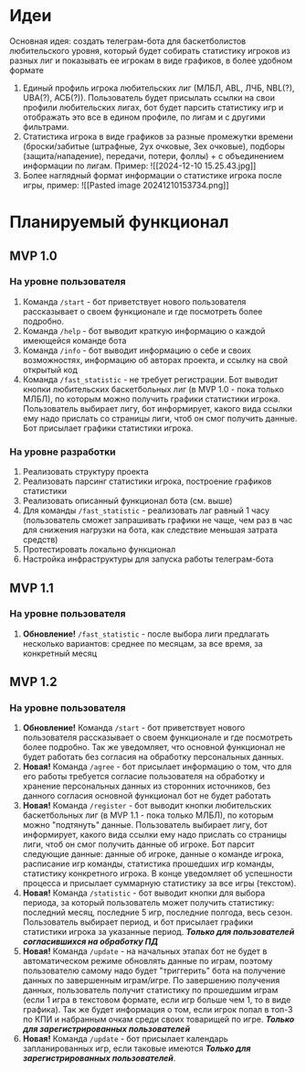```toc
```
# Идеи
Основная идея: создать телеграм-бота для баскетболистов любительского уровня, который будет собирать статистику игроков из разных лиг и показывать ее игрокам в виде графиков, в более удобном формате
1. Единый профиль игрока любительских лиг (МЛБЛ, ABL, ЛЧБ, NBL(?), UBA(?), АСБ(?)). Пользователь будет присылать ссылки на свои профили любительских лигах, бот будет парсить статистику игр и отображать это все в едином профиле, по лигам и с другими фильтрами.
2. Статистика игрока в виде графиков за разные промежутки времени (броски/забитые (штрафные, 2ух очковые, 3ех очковые), подборы (защита/нападение), передачи, потери, фоллы) + с объединением информации по лигам. Пример: ![[2024-12-10 15.25.43.jpg]]
3. Более наглядный формат информации о статистике игрока после игры, пример: ![[Pasted image 20241210153734.png]]
# Планируемый функционал 
## MVP 1.0
### На уровне пользователя
1. Команда `/start` - бот приветствует нового пользователя рассказывает о своем функционале и где посмотреть более подробно.
2. Команда `/help` - бот выводит краткую информацию о каждой имеющейся команде бота
3. Команда `/info` - бот выводит информацию о себе и своих возможностях, информацию об авторах проекта, и ссылку на свой открытый код
4. Команда `/fast_statistic` - не требует регистрации. Бот выводит кнопки любительских баскетбольных лиг (в MVP 1.0 - пока только МЛБЛ), по которым можно получить графики статистики игрока. Пользователь выбирает лигу, бот информирует, какого вида ссылки ему надо прислать со страницы лиги, чтоб он смог получить данные. Бот присылает графики статистики игрока.
### На уровне разработки
1. Реализовать структуру проекта
2. Реализовать парсинг статистики игрока, построение графиков статистики
3. Реализовать описанный функционал бота (см. выше)
4. Для команды `/fast_statistic` - реализовать лаг равный 1 часу (пользователь сможет запрашивать графики не чаще, чем раз в час для снижения нагрузки на бота, как следствие меньшая затрата средств) 
5. Протестировать локально функционал
7. Настройка инфраструктуры для запуска работы телеграм-бота
## MVP 1.1
### На уровне пользователя
1. **Обновление!** `/fast_statistic` - после выбора лиги предлагать несколько вариантов: среднее по месяцам, за все время, за конкретный месяц
## MVP 1.2
### На уровне пользователя
1. **Обновление!** Команда `/start` - бот приветствует нового пользователя рассказывает о своем функционале и где посмотреть более подробно. Так же уведомляет, что основной функционал не будет работать без согласия на обработку персональных данных.
2. **Новая!** Команда `/agree` - бот присылает информацию о том, что для его работы требуется согласие пользователя на обработку и хранение персональных данных из сторонних источников, без данного согласия основной функционал бот не будет работать
3. **Новая!** Команда `/register` - бот выводит кнопки любительских баскетбольных лиг (в MVP 1.1 - пока только МЛБЛ), по которым можно "подтянуть" данные. Пользователь выбирает лигу, бот информирует, какого вида ссылки ему надо прислать со страницы лиги, чтоб он смог получить данные об игроке. Бот парсит следующие данные: данные об игроке, данные о команде игрока, расписание игр команды, статистика прошедших игр команды, статистику конкретного игрока. В конце уведомляет об успешности процесса и присылает суммарную статистику за все игры (текстом).
4. **Новая!** Команда `/statistic` - бот выводит кнопки для выбора периода, за который пользователь может получить статистику: последний месяц, последние 5 игр, последние полгода, весь сезон. Пользователь выбирает период, и бот присылает графики статистики игрока за указанные период. ***Только для пользователей согласившихся на обработку ПД***
5. **Новая!** Команда `/update` - на начальных этапах бот не будет в автоматическом режиме обновлять данные по играм, поэтому пользователю самому надо будет "триггерить" бота на получение данных по завершенным играм/игре. По завершению получения данных, пользователь получит статистику по прошедшим играм (если 1 игра в текстовом формате, если игр больше чем 1, то в виде графика). Так же будет информация о том, если игрок попал в топ-3 по КПИ и набранным очкам среди своих товарищей по игре. ***Только для зарегистрированных пользователей***
6. **Новая!** Команда `/update` - бот присылает календарь запланированных игр, если таковые имеются ***Только для зарегистрированных пользователей***.

